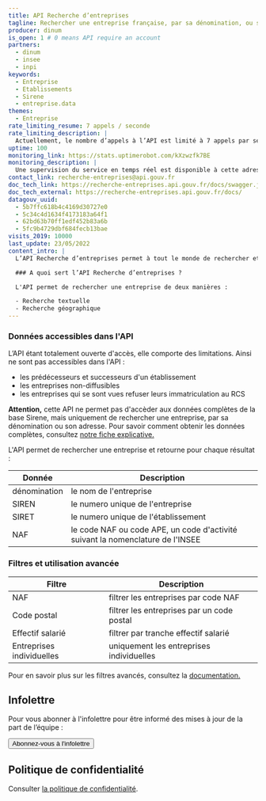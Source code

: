 ```yaml
---
title: API Recherche d’entreprises
tagline: Rechercher une entreprise française, par sa dénomination, ou son adresse
producer: dinum
is_open: 1 # 0 means API require an account
partners:
  - dinum
  - insee
  - inpi
keywords:
  - Entreprise
  - Etablissements
  - Sirene
  - entreprise.data
themes:
  - Entreprise
rate_limiting_resume: 7 appels / seconde
rate_limiting_description: |
  Actuellement, le nombre d’appels à l’API est limité à 7 appels par seconde
uptime: 100
monitoring_link: https://stats.uptimerobot.com/kXzwzfk7BE
monitoring_description: |
  Une supervision du service en temps réel est disponible à cette adresse.
contact_link: recherche-entreprises@api.gouv.fr
doc_tech_link: https://recherche-entreprises.api.gouv.fr/docs/swagger.json
doc_tech_external: https://recherche-entreprises.api.gouv.fr/docs/
datagouv_uuid:
  - 5b7ffc618b4c4169d30727e0
  - 5c34c4d1634f4173183a64f1
  - 62bd63b70ff1edf452b83a6b
  - 5fc9b4729dbf684fecb13bae
visits_2019: 10000
last_update: 23/05/2022
content_intro: |
  L’API Recherche d’entreprises permet à tout le monde de rechercher et de trouver une entreprise française.

  ### A quoi sert l’API Recherche d’entreprises ?

  L'API permet de rechercher une entreprise de deux manières :

  - Recherche textuelle
  - Recherche géographique
---
```


### Données accessibles dans l'API

L’API étant totalement ouverte d'accès, elle comporte des limitations. Ainsi ne sont pas accessibles dans l'API :

- les prédécesseurs et successeurs d'un établissement
- les entreprises non-diffusibles
- les entreprises qui se sont vues refuser leurs immatriculation au RCS

**Attention,** cette API ne permet pas d'accèder aux données complètes de la base Sirene, mais uniquement de rechercher une entreprise, par sa dénomination ou son adresse. Pour savoir comment obtenir les données complètes, consultez [notre fiche explicative.](/guides/quelle-api-sirene)

L'API permet de rechercher une entreprise et retourne pour chaque résultat :

| Donnée       | Description                                                                    |
| ------------ | ------------------------------------------------------------------------------ |
| dénomination | le nom de l'entreprise                                                         |
| SIREN        | le numero unique de l'entreprise                                               |
| SIRET        | le numero unique de l'établissement                                            |
| NAF          | le code NAF ou code APE, un code d'activité suivant la nomenclature de l'INSEE |

### Filtres et utilisation avancée

| Filtre                    | Description                                |
| ------------------------- | ------------------------------------------ |
| NAF                       | filtrer les entreprises par code NAF       |
| Code postal               | filtrer les entreprises par un code postal |
| Effectif salarié                       | filtrer par tranche effectif salarié        |
| Entreprises individuelles | uniquement les entreprises individuelles   |

Pour en savoir plus sur les filtres avancés, consultez la [documentation.](/documentation/api-recherche-entreprises)


## Infolettre

Pour vous abonner à l'infolettre pour être informé des mises à jour de la part de l’équipe :

<Button href="https://redir.entreprise.api.gouv.fr/wgt/ls12/2qo/form?c=dfdffd14">Abonnez-vous à l'infolettre</Button>


## Politique de confidentialité

Consulter [la politique de confidentialité](https://annuaire-entreprises.data.gouv.fr/vie-privee).



